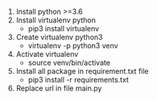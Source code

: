 1. Install python >=3.6
2. Install virtualenv python
    -  pip3 install virtualenv
3. Create virtualenv python3
    - virtualenv -p python3 venv
4. Activate virtualenv
    - source venv/bin/activate
5. Install all package in requirement.txt file
    -  pip3 install -r requirements.txt
6. Replace url in file main.py
